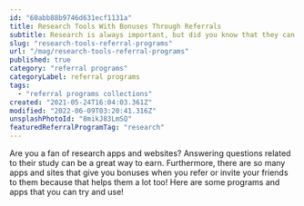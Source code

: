 ```yaml
---
id: "60abb88b9746d631ecf1131a"
title: Research Tools With Bonuses Through Referrals
subtitle: Research is always important, but did you know that they can give you extra bonuses too?
slug: "research-tools-referral-programs"
url: "/mag/research-tools-referral-programs"
published: true
category: "referral programs"
categoryLabel: referral programs
tags:
  - "referral programs collections"
created: "2021-05-24T16:04:03.361Z"
modified: "2022-06-09T03:20:41.316Z"
unsplashPhotoId: "8mikJ83LmSQ"
featuredReferralProgramTag: "research"
---
```

Are you a fan of research apps and websites? Answering questions related to their study can be a great way to earn. Furthermore, there are so many apps and sites that give you bonuses when you refer or invite your friends to them because that helps them a lot too! Here are some programs and apps that you can try and use!